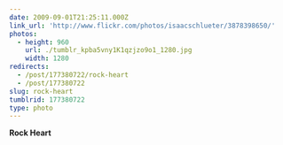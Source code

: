 ```yaml
---
date: 2009-09-01T21:25:11.000Z
link_url: 'http://www.flickr.com/photos/isaacschlueter/3878398650/'
photos:
  - height: 960
    url: ./tumblr_kpba5vny1K1qzjzo9o1_1280.jpg
    width: 1280
redirects:
  - /post/177380722/rock-heart
  - /post/177380722
slug: rock-heart
tumblrid: 177380722
type: photo
---
```

<p><b>Rock Heart</b></p>
